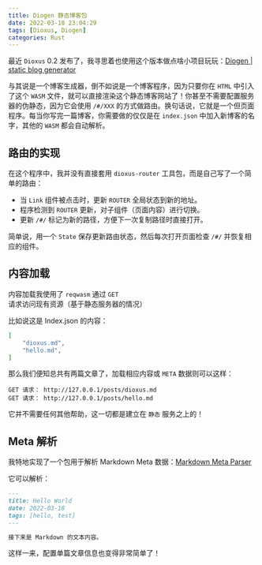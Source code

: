 ```yaml
---
title: Diogen 静态博客包
date: 2022-03-18 23:04:29
tags: [Dioxus, Diogen]
categories: Rust
---
```


最近 `Dioxus` 0.2 发布了，我寻思着也使用这个版本做点啥小项目玩玩：[Diogen | static blog generator](https://github.com/mrxiaozhuox/diogen)

与其说是一个博客生成器，倒不如说是一个博客程序，因为只要你在 `HTML` 中引入了这个 `WASM` 文件，就可以直接渲染这个静态博客网站了！你甚至不需要配置服务器的伪静态，因为它会使用 `/#/XXX` 的方式做路由。换句话说，它就是一个但页面程序。每当你写完一篇博客，你需要做的仅仅是在 `index.json` 中加入新博客的名字，其他的 `WASM` 都会自动解析。



## 路由的实现

在这个程序中，我并没有直接套用 `dioxus-router` 工具包，而是自己写了一个简单的路由：

- 当 `Link` 组件被点击时，更新 `ROUTER` 全局状态到新的地址。
- 程序检测到 `ROUTER` 更新，对子组件（页面内容）进行切换。
- 更新 `/#/` 标记为新的路径，方便下一次复制路径时直接打开。

简单说，用一个 `State` 保存更新路由状态，然后每次打开页面检查 `/#/` 并恢复相应的组件。



## 内容加载

内容加载我使用了 `reqwasm` 通过 `GET` 请求访问现有资源（基于静态服务器的情况）

比如说这是 Index.json 的内容：

```json
[
    "dioxus.md",
    "hello.md",
]
```

那么我们便知总共有两篇文章了，加载相应内容或 `META` 数据则可以这样：

```
GET 请求： http://127.0.0.1/posts/dioxus.md
GET 请求： http://127.0.0.1/posts/hello.md
```

它并不需要任何其他帮助，这一切都是建立在 `静态` 服务之上的！



## Meta 解析

我特地实现了一个包用于解析 Markdown Meta 数据：[Markdown Meta Parser](https://crates.io/crates/markdown-meta-parser)

它可以解析：

```markdown
---
title: Hello World
date: 2022-03-18
tags: [hello, test]
---

接下来是 Markdown 的文本内容。
```

这样一来，配置单篇文章信息也变得非常简单了！
